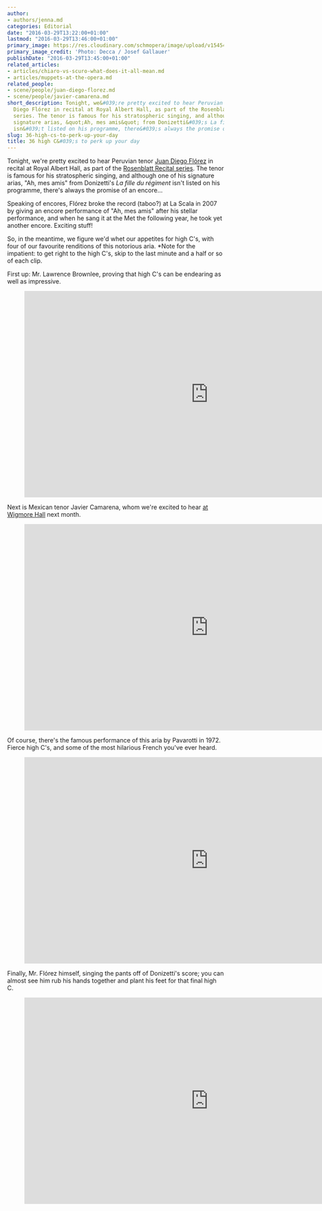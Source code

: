 ```yaml
---
author:
- authors/jenna.md
categories: Editorial
date: "2016-03-29T13:22:00+01:00"
lastmod: "2016-03-29T13:46:00+01:00"
primary_image: https://res.cloudinary.com/schmopera/image/upload/v1545409169/media/webhook-uploads/1459254464979/2016-03-29---Juan-Diego-Florez.jpg.jpg
primary_image_credit: 'Photo: Decca / Josef Gallauer'
publishDate: "2016-03-29T13:45:00+01:00"
related_articles:
- articles/chiaro-vs-scuro-what-does-it-all-mean.md
- articles/muppets-at-the-opera.md
related_people:
- scene/people/juan-diego-florez.md
- scene/people/javier-camarena.md
short_description: Tonight, we&#039;re pretty excited to hear Peruvian tenor Juan
  Diego Flórez in recital at Royal Albert Hall, as part of the Rosenblatt Recital
  series. The tenor is famous for his stratospheric singing, and although one of his
  signature arias, &quot;Ah, mes amis&quot; from Donizetti&#039;s La fille du régiment
  isn&#039;t listed on his programme, there&#039;s always the promise of an encore...
slug: 36-high-cs-to-perk-up-your-day
title: 36 high C&#039;s to perk up your day
---
```


Tonight, we're pretty excited to hear Peruvian tenor [Juan Diego Flórez](/scene/people/juan-diego-florez/) in recital at Royal Albert Hall, as part of the [Rosenblatt Recital series](http://www.rosenblattrecitalseries.co.uk/recital.aspx?key=162). The tenor is famous for his stratospheric singing, and although one of his signature arias, "Ah, mes amis" from Donizetti's *La fille du régiment* isn't listed on his programme, there's always the promise of an encore...

Speaking of encores, Flórez broke the record (taboo?) at La Scala in 2007 by giving an encore performance of "Ah, mes amis" after his stellar performance, and when he sang it at the Met the following year, he took yet another encore. Exciting stuff!

So, in the meantime, we figure we'd whet our appetites for high C's, with four of our favourite renditions of this notorious aria. \*Note for the impatient: to get right to the high C's, skip to the last minute and a half or so of each clip.

First up: Mr. Lawrence Brownlee, proving that high C's can be endearing as well as impressive.

<figure data-type="video">
<iframe width="854" height="480" src="https://www.youtube.com/embed/u2KMRxLLsqY" frameborder="0" allowfullscreen></iframe>
</figure>

Next is Mexican tenor Javier Camarena, whom we're excited to hear [at Wigmore Hall](https://wigmore-hall.org.uk/whats-on/rosenblatt-recitals-201604141930) next month. 

<figure data-type="video">
<iframe width="854" height="480" src="https://www.youtube.com/embed/Fau3XIaHoDc" frameborder="0" allowfullscreen></iframe>
</figure>

Of course, there's the famous performance of this aria by Pavarotti in 1972. Fierce high C's, and some of the most hilarious French you've ever heard.

<figure data-type="video">
<iframe width="854" height="480" src="https://www.youtube.com/embed/i11uJrQyaUw" frameborder="0" allowfullscreen></iframe>
</figure>

Finally, Mr. Flórez himself, singing the pants off of Donizetti's score; you can almost see him rub his hands together and plant his feet for that final high C. 

<figure data-type="video">
<iframe width="854" height="480" src="https://www.youtube.com/embed/WD1Cq2T5veI" frameborder="0" allowfullscreen></iframe>
</figure>
